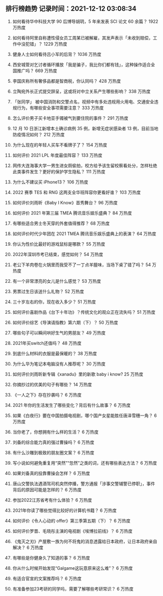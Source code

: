 
## 排行榜趋势 记录时间：2021-12-12 03:08:34
  
  1. 如何看待华中科技大学 90 后博导胡玥，5 年来发表 SCI 论文 60 余篇？ 1922 万热度
    
  2. 如何看待阿里自称遭性侵女员工周某已被解雇，其发声表示「未收到赔偿，工作中没犯错」？ 1229 万热度
    
  3. 健身人士如何看待吕小军的后背？ 1036 万热度
    
  4. 西安城管对乞讨者循环播放「我是骗子，我比你们都有钱」，这种操作适合全国推广吗？ 669 万热度
    
  5. 李国庆称所有奢侈品都是智商税，你认同吗？ 428 万热度
    
  6. 立陶宛外长正式提交辞呈，这或将对中立关系产生哪些影响？ 338 万热度
    
  7. 「张同学」 被中国消防和交警点名，视频中有多处违规用火用电、交通安全违规行为，有哪些安全事项需要注意？ 333 万热度
    
  8. 怎么评价男子买卡地亚手镯被气到要住院的事件？ 291 万热度
    
  9. 12 月 10 日浙江新增本土确诊病例 35 例，新增无症状感染者 13 例，目前当地防疫情况如何？ 212 万热度
    
  10. 为什么现在的年轻人买车不看牌子了？ 154 万热度
    
  11. 如何评价 2021 LPL 年度最佳阵容？ 133 万热度
    
  12. 网传大连海事大学一男生进女厕偷拍，校方给予该生留校察看处分，怎样杜绝此类事件发生？更好的保护学生隐私？ 111 万热度
    
  13. 为什么不建议买 iPhone13？ 106 万热度
    
  14. 2022 赛季 TES 和 RNG 这两支全华班阵容你更看好谁？ 103 万热度
    
  15. 如何评价刘雨昕《Baby I Know》首秀舞台？ 96 万热度
    
  16. 如何评价 2021 年第三届 TMEA 腾讯音乐娱乐盛典？ 84 万热度
    
  17. 有哪些适合男士冬天穿的外套值得推荐？ 68 万热度
    
  18. 如何评价时代少年团在 2021 TMEA 腾讯音乐娱乐盛典上的表演？ 64 万热度
    
  19. 你认为性价比最好的游戏鼠标是哪款？ 55 万热度
    
  20. 2022年深圳市考已结束，感觉如何？ 54 万热度
    
  21. 老公下羊肉卷在火锅里而我受不了一丁点羊膻味，当场下桌了错了吗？ 54 万热度
    
  22. 有一个非常漂亮的女儿是什么感觉？ 53 万热度
    
  23. 男票过生日该送什么礼物？ 52 万热度
    
  24. 三十岁左右的你，现在收入多少？ 51 万热度
    
  25. 如何评价喜剧作品《台下十年功》？传统文化的观众正在流失吗？ 51 万热度
    
  26. 如何评价综艺《导演请指教》第六期（下）？ 50 万热度
    
  27. 哪些句子可以瞬间哄好生气的男朋友？ 49 万热度
    
  28. 2021年买switch还值吗？ 48 万热度
    
  29. 到底什么材料的衣服是最保暖的？ 38 万热度
    
  30. 为什么华为笔记本电脑没有人推荐呢？ 30 万热度
    
  31. 如何评价刘雨昕新专辑《xanadu》里的新歌 baby i know? 25 万热度
    
  32. 你摘抄过的优美的句子有哪些？ 14 万热度
    
  33. 《一人之下》存在抄袭吗？ 6 万热度
    
  34. 2021 年你的生活发生了哪些变化？背后有什么故事？ 6 万热度
    
  35. 如果《白夜行》要在中国拍摄电视剧，哪个国产女星能胜任唐泽雪穗一角？ 6 万热度
    
  36. 当你老了，你想拥有什么样的生活？ 6 万热度
    
  37. 刘备的综合能力真的强过曹操吗？ 6 万热度
    
  38. 有什么沙雕到极致的朋友圈文案？ 6 万热度
    
  39. 写小说如何避免重复用“突然”“忽然”之类的词，还有哪些表达方法？ 6 万热度
    
  40. 如果刘备真的投靠曹操会怎样？ 6 万热度
    
  41. 唐山交警执法遇酒驾司机突然停播，警方通报「涉事交警辅警已停职」，事件背后的原因可能是怎样的？ 6 万热度
    
  42. 参加2022江苏省考有什么体验？ 6 万热度
    
  43. 2021年你读了哪些觉得比较好的计算机书籍？ 6 万热度
    
  44. 如何评价《令人心动的 offer》第三季第五期（下）？ 6 万热度
    
  45. 如何评价罗晋、毛晓彤主演的电视剧《埃博拉前线》？ 6 万热度
    
  46. 《鬼灭之刃》产屋敷一族为何不将鬼的消息透露给日本政府，让日本政府亲自解决？ 6 万热度
    
  47. 有哪些是你健身久了知道的事？ 6 万热度
    
  48. 你从什么时候开始发现“Galgame这玩意原来这么难”？ 6 万热度
    
  49. 有适合官宣的文案推荐吗？ 6 万热度
    
  50. 有准备参加23考研的同学吗，需要了解哪些考研常识？ 6 万热度
    